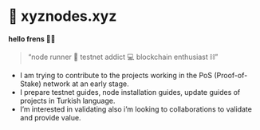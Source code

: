 # 🖤 xyznodes.xyz

#### hello frens 👾🧪

> “node runner 💨 testnet addict 💻 blockchain enthusiast ⛓”

* I am trying to contribute to the projects working in the PoS (Proof-of-Stake) network at an early stage.
* I prepare testnet guides, node installation guides, update guides of projects in Turkish language.
* I’m interested in validating also i’m looking to collaborations to validate and provide value.
